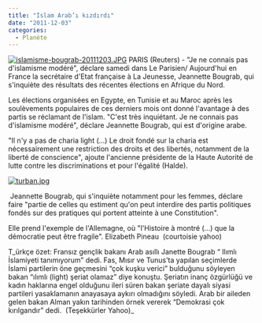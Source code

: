 ```yaml
---
title: "İslam Arab’ı kızdırdı"
date: "2011-12-03"
categories: 
  - Planéte
---
```


[![islamisme-bougrab-20111203.JPG](/uploads/2011/12/islamisme-bougrab-20111203.JPG)](/uploads/2011/12/islamisme-bougrab-20111203.jpg "islamisme-bougrab-20111203.JPG") PARIS (Reuters) - "Je ne connais pas d'islamisme modéré", déclare samedi dans Le Parisien/ Aujourd'hui en France la secrétaire d'Etat française à La Jeunesse, Jeannette Bougrab, qui s'inquiète des résultats des récentes élections en Afrique du Nord.

Les élections organisées en Egypte, en Tunisie et au Maroc après les soulèvements populaires de ces derniers mois ont donné l'avantage à des partis se réclamant de l'islam. "C'est très inquiétant. Je ne connais pas d'islamisme modéré", déclare Jeannette Bougrab, qui est d'origine arabe.

"Il n'y a pas de charia light (...) Le droit fondé sur la charia est nécessairement une restriction des droits et des libertés, notamment de la liberté de conscience", ajoute l'ancienne présidente de la Haute Autorité de lutte contre les discriminations et pour l'égalité (Halde).

[![turban.jpg](/uploads/2011/12/turban.jpg)](/uploads/2011/12/turban.jpg "turban.jpg")

 Jeannette Bougrab, qui s'inquiète notamment pour les femmes, déclare faire "partie de celles qu estiment qu'on peut interdire des partis politiques fondés sur des pratiques qui portent atteinte à une Constitution".

Elle prend l'exemple de l'Allemagne, où "l'Histoire à montré (...) que la démocratie peut être fragile". Elizabeth Pineau  (courtoisie yahoo)

T_ürkçe özet: Fransız gençlik bakanı Arab asıllı Janette Bougrab “ Ilımlı  İslamiyeti tanımıyorum” dedi. Fas, Mısır ve Tunus’ta yapılan seçimlerde İslami partilerin öne geçmesini “çok kuşku verici” bulduğunu söyleyen bakan “ılımlı (light) şeriat olamaz” diye konuştu. Şeriatın inanç özgürlüğü ve kadın haklarına engel olduğunu ileri süren bakan şeriate dayalı siyasi partileri yasaklamanın anayasaya aykırı olmadığını söyledi. Arab bir aileden gelen bakan Alman yakın tarihinden örnek vererek “Demokrasi çok kırılgandır” dedi.  (Teşekkürler Yahoo)_
